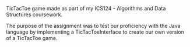 TicTacToe game made as part of my ICS124 - Algorithms and Data Structures coursework.

The purpose of the assignment was to test our proficiency with the Java language by implementing a TicTacToeInterface to create
our own version of a TicTacToe game. 
